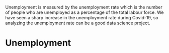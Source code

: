 Unemployment is measured by the unemployment rate which is the number of people who are unemployed as a percentage of the total labour force. We have seen a sharp increase in the unemployment rate during Covid-19, so analyzing the unemployment rate can be a good data science project.
# Unemployment
